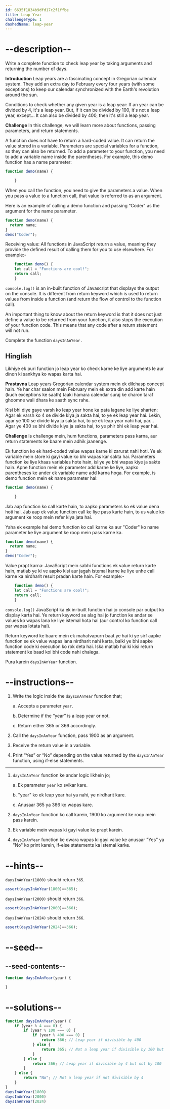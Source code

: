 ```yaml
---
id: 6635f1834b9dfd17c2f1ffbe
title: Leap Year
challengeType: 1
dashedName: leap-year
---
```


# --description--

Write a complete function to check leap year by taking arguments and returning the number of days.

**Introduction**
Leap years are a fascinating concept in Gregorian calendar system. They add an extra day to February every four years (with some exceptions) to keep our calendar synchronized with the Earth's revolution around the sun.

Conditions to check whether any given year is a leap year:
If an year can be divided by 4, it's a leap year.
But, if it can be divided by 100, it's not a leap year, except...
It can also be divided by 400, then it's still a leap year.


**Challenge**
In this challenge, we will learn more about functions, passing parameters, and return statements.


A function does not have to return a hard-coded value. It can return the value stored in a variable. Parameters are special variables for a function, so they can also be returned.
To add a parameter to your function, you need to add a variable name inside the parentheses. For example, this demo function has a name parameter:

```js
function demo(name) {

	}
```

When you call the function, you need to give the parameters a value. When you pass a value to a function call, that value is referred to as an argument. 


Here is an example of calling a demo function and passing “Coder" as the argument for the name parameter.

```js
function demo(name) {
  return name;
}
demo("Coder");
```


Receiving value: All functions in JavaScript return a value, meaning they provide the defined result of calling them for you to use elsewhere. 
For example:- 

```js
	function demo() {
    let call = "Functions are cool!";
    return call;
    }
```


`console.log()` is an in-built function of Javascript that displays the output on the console. It is different from return keyword which is used to return values from inside a function (and return the flow of control to the function call).

An important thing to know about the return keyword is that it does not just define a value to be returned from your function, it also stops the execution of your function code. This means that any code after a return statement will not run.

Complete the function `daysInAnYear.`

<h2>Hinglish</h2>

Likhiye ek puri function jo leap year ko check karne ke liye arguments le aur dinon ki sankhya ko wapas karta hai.

**Prastavna**
Leap years Gregorian calendar system mein ek dilchasp concept hain. Ye har char saalon mein February mein ek extra din add karte hain (kuch exceptions ke saath) taaki hamara calendar suraj ke charon taraf ghoomne wali dhara ke saath sync rahe.

Kisi bhi diye gaye varsh ko leap year hone ka pata lagane ke liye sharten:
Agar ek varsh ko 4 se divide kiya ja sakta hai, to ye ek leap year hai.
Lekin, agar ye 100 se divide kiya ja sakta hai, to ye ek leap year nahi hai, par...
Agar ye 400 se bhi divide kiya ja sakta hai, to ye phir bhi ek leap year hai.


**Challenge**
Is challenge mein, hum functions, parameters pass karna, aur return statements ke baare mein adhik jaanenge.

Ek function ko ek hard-coded value wapas karne ki zarurat nahi hoti. Ye ek variable mein store ki gayi value ko bhi wapas kar sakta hai. Parameters function ke liye khaas variables hote hain, isliye ye bhi wapas kiye ja sakte hain.
Apne function mein ek parameter add karne ke liye, aapko parentheses ke ander ek variable name add karna hoga. For example, is demo function mein ek name parameter hai:

```js
function demo(name) {

	}
```

Jab aap function ko call karte hain, to aapko parameters ko ek value dena hoti hai. Jab aap ek value function call ke liye pass karte hain, to us value ko argument ke roop mein refer kiya jata hai. 

Yaha ek example hai demo function ko call karne ka aur "Coder" ko name parameter ke liye argument ke roop mein pass karne ka.

```js
function demo(name) {
  return name;
}
demo("Coder");
```


Value prapt karna: JavaScript mein sabhi functions ek value return karte hain, matlab ye ki ve aapko kisi aur jagah istemal karne ke liye unhe call karne ka nirdharit result pradan karte hain.
For example:- 

```js
	function demo() {
    let call = "Functions are cool!";
    return call;
    }
```


`console.log()` JavaScript ka ek in-built function hai jo console par output ko display karta hai. Ye return keyword se alag hai jo function ke andar se values ko wapas lana ke liye istemal hota hai (aur control ko function call par wapas lotata hai).

Return keyword ke baare mein ek mahatvapurn baat ye hai ki ye sirf aapke function se ek value wapas lana nirdharit nahi karta, balki ye bhi aapke function code ki execution ko rok deta hai. Iska matlab hai ki kisi return statement ke baad koi bhi code nahi chalega.

Pura karein `daysInAnYear` function.

# --instructions--

1. Write the logic inside the `daysInAnYear` function that;

    a. Accepts a parameter `year`.

    b. Determine if the “year” is a leap year or not.

    c. Return either 365 or 366 accordingly.

2. Call the `daysInAnYear` function, pass 1900 as an argument.
3. Receive the return value in a variable.
4. Print “Yes” or “No” depending on the value returned by the `daysInAnYear` function, using if-else statements.

<hr>

1. `daysInAnYear` function ke andar logic likhein jo;

    a. Ek parameter `year` ko svikar kare.

    b. "year" ko ek leap year hai ya nahi, ye nirdharit kare.

    c. Anusaar 365 ya 366 ko wapas kare.

2. `daysInAnYear` function ko call karein, 1900 ko argument ke roop mein pass karein.
3. Ek variable mein wapas ki gayi value ko prapt karein.
4. `daysInAnYear` function ke dwara wapas ki gayi value ke anusaar "Yes" ya "No" ko print karein, if-else statements ka istemal karke.


# --hints--

`daysInAnYear(1800)` should return `365`.

```js
assert(daysInAnYear(1800)==365);
```

`daysInAnYear(2000)` should return `366`.

```js
assert(daysInAnYear(2000)==366);
```

`daysInAnYear(2024)` should return `366`.

```js
assert(daysInAnYear(2024)==366);
```

# --seed--

## --seed-contents--

```js
function daysInAnYear(year) {

}

```

# --solutions--

```js
function daysInAnYear(year) {
    if (year % 4 === 0) {
        if (year % 100 === 0) {
            if (year % 400 === 0) {
                return 366; // Leap year if divisible by 400
            } else {
                return 365; // Not a leap year if divisible by 100 but not by 400
            }
        } else {
            return 366; // Leap year if divisible by 4 but not by 100
        }
    } else {
        return "No"; // Not a leap year if not divisible by 4
    }
}
daysInAnYear(1800)
daysInAnYear(2000)
daysInAnYear(2024)
```
